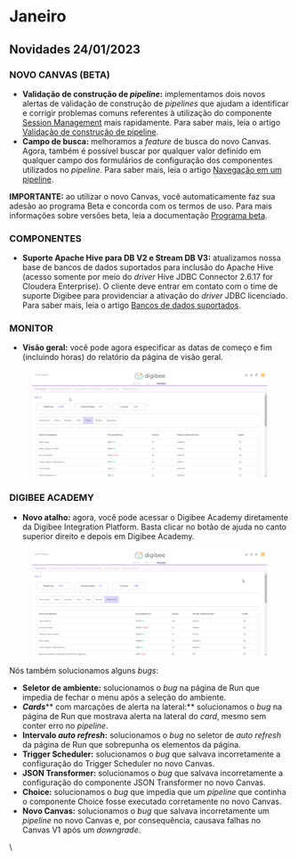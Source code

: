 # Janeiro

## Novidades 24/01/2023

### NOVO CANVAS (BETA)

* **Validação de construção de **_**pipeline**_**:** implementamos dois novos alertas de validação de construção de _pipelines_ que ajudam a identificar e corrigir problemas comuns referentes à utilização do componente [Session Management](../../components/structured-data/session-management.md) mais rapidamente. Para saber mais, leia o artigo [Validação de construção de pipeline](../../build/pipelines/validacao-de-construcao-do-pipeline.md#session-management).
* **Campo de busca:** melhoramos a _feature_ de busca do novo Canvas. Agora, também é possível buscar por qualquer valor definido em qualquer campo dos formulários de configuração dos componentes utilizados no _pipeline_. Para saber mais, leia o artigo [Navegação em um pipeline](../../build/pipelines/navegacao-em-um-pipeline-beta-restrito.md#campo-de-busca-beta).

**IMPORTANTE:** ao utilizar o novo Canvas, você automaticamente faz sua adesão ao programa Beta e concorda com os termos de uso. Para mais informações sobre versões beta, leia a documentação [Programa beta](../../geral/programa-beta.md).



### COMPONENTES

* **Suporte Apache Hive para DB V2 e Stream DB V3:** atualizamos nossa base de bancos de dados suportados para inclusão do Apache Hive (acesso somente por meio do _driver_ Hive JDBC Connector 2.6.17 for Cloudera Enterprise). O cliente deve entrar em contato com o time de suporte Digibee para providenciar a ativação do _driver_ JDBC licenciado. Para saber mais, leia o artigo [Bancos de dados suportados](../../plataforma/bancos-de-dados-suportados.md).

### &#x20; MONITOR

* **Visão geral:** você pode agora especificar as datas de começo e fim (incluindo horas) do relatório da página de visão geral.

<figure><img src="../../.gitbook/assets/git monitor (1).gif" alt=""><figcaption></figcaption></figure>

###

### DIGIBEE ACADEMY

* **Novo atalho:** agora, você pode acessar o Digibee Academy diretamente da Digibee Integration Platform. Basta clicar no botão de ajuda no canto superior direito e depois em Digibee Academy.

<figure><img src="../../.gitbook/assets/gif academy.gif" alt=""><figcaption></figcaption></figure>







Nós também solucionamos alguns _bugs_:

* **Seletor de ambiente:** solucionamos o _bug_ na página de Run que impedia de fechar o menu após a seleção do ambiente.
* _**Cards**_** com marcações de alerta na lateral:** solucionamos o _bug_ na página de Run que mostrava alerta na lateral do _card_, mesmo sem conter erro no _pipeline_.
* **Intervalo **_**auto refresh**_**:** solucionamos o _bug_ no seletor de _auto refresh_ da página de Run que sobrepunha os elementos da página.
* **Trigger Scheduler:** solucionamos o _bug_ que salvava incorretamente a configuração do Trigger Scheduler no novo Canvas.
* **JSON Transformer:** solucionamos o _bug_ que salvava incorretamente a configuração do componente JSON Transformer no novo Canvas.
* **Choice:** solucionamos o _bug_ que impedia que um _pipeline_ que continha o componente Choice fosse executado corretamente no novo Canvas.
* **Novo Canvas:** solucionamos o _bug_ que salvava incorretamente um _pipeline_ no novo Canvas e, por consequência, causava falhas no Canvas V1 após um _downgrade_.

\
